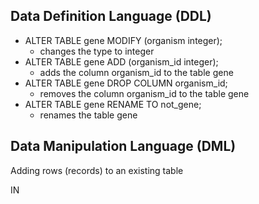
## Data Definition Language (DDL)

- ALTER TABLE gene MODIFY (organism integer);
	- changes the type to integer
- ALTER TABLE gene ADD (organism_id integer);
	- adds the column organism_id to the table gene
- ALTER TABLE gene DROP COLUMN organism_id;
	- removes the column organism_id to the table gene
- ALTER TABLE gene RENAME TO not_gene;
	- renames the table gene


## Data Manipulation Language (DML)

Adding rows (records) to an existing table

IN